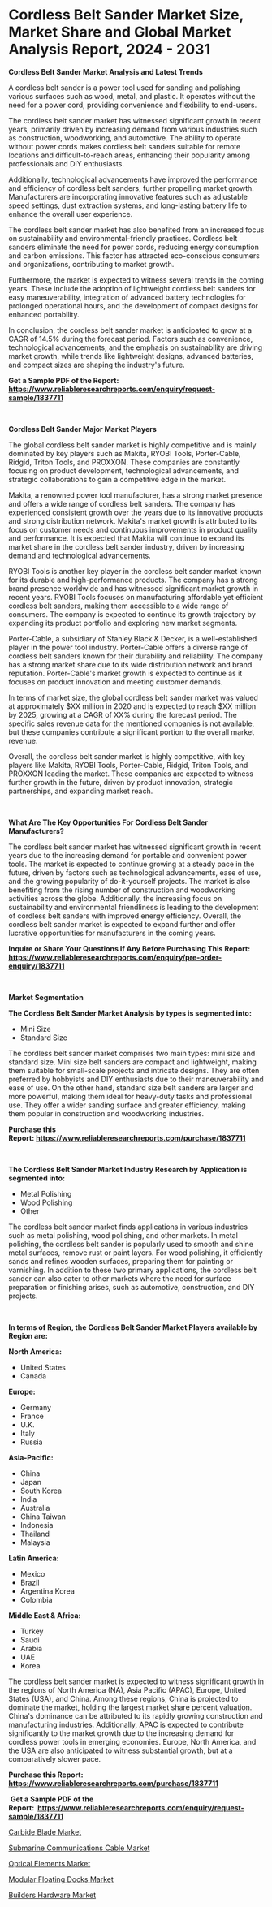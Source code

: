 <p><h1>Cordless Belt Sander Market Size, Market Share and Global Market Analysis Report, 2024 - 2031</h1></p><p><strong>Cordless Belt Sander Market Analysis and Latest Trends</strong></p>
<p><p>A cordless belt sander is a power tool used for sanding and polishing various surfaces such as wood, metal, and plastic. It operates without the need for a power cord, providing convenience and flexibility to end-users.</p><p>The cordless belt sander market has witnessed significant growth in recent years, primarily driven by increasing demand from various industries such as construction, woodworking, and automotive. The ability to operate without power cords makes cordless belt sanders suitable for remote locations and difficult-to-reach areas, enhancing their popularity among professionals and DIY enthusiasts.</p><p>Additionally, technological advancements have improved the performance and efficiency of cordless belt sanders, further propelling market growth. Manufacturers are incorporating innovative features such as adjustable speed settings, dust extraction systems, and long-lasting battery life to enhance the overall user experience.</p><p>The cordless belt sander market has also benefited from an increased focus on sustainability and environmental-friendly practices. Cordless belt sanders eliminate the need for power cords, reducing energy consumption and carbon emissions. This factor has attracted eco-conscious consumers and organizations, contributing to market growth.</p><p>Furthermore, the market is expected to witness several trends in the coming years. These include the adoption of lightweight cordless belt sanders for easy maneuverability, integration of advanced battery technologies for prolonged operational hours, and the development of compact designs for enhanced portability.</p><p>In conclusion, the cordless belt sander market is anticipated to grow at a CAGR of 14.5% during the forecast period. Factors such as convenience, technological advancements, and the emphasis on sustainability are driving market growth, while trends like lightweight designs, advanced batteries, and compact sizes are shaping the industry's future.</p></p>
<p><strong>Get a Sample PDF of the Report:&nbsp; <a href="https://www.reliableresearchreports.com/enquiry/request-sample/1837711">https://www.reliableresearchreports.com/enquiry/request-sample/1837711</a></strong></p>
<p>&nbsp;</p>
<p><strong>Cordless Belt Sander Major Market Players</strong></p>
<p><p>The global cordless belt sander market is highly competitive and is mainly dominated by key players such as Makita, RYOBI Tools, Porter-Cable, Ridgid, Triton Tools, and PROXXON. These companies are constantly focusing on product development, technological advancements, and strategic collaborations to gain a competitive edge in the market.</p><p>Makita, a renowned power tool manufacturer, has a strong market presence and offers a wide range of cordless belt sanders. The company has experienced consistent growth over the years due to its innovative products and strong distribution network. Makita's market growth is attributed to its focus on customer needs and continuous improvements in product quality and performance. It is expected that Makita will continue to expand its market share in the cordless belt sander industry, driven by increasing demand and technological advancements.</p><p>RYOBI Tools is another key player in the cordless belt sander market known for its durable and high-performance products. The company has a strong brand presence worldwide and has witnessed significant market growth in recent years. RYOBI Tools focuses on manufacturing affordable yet efficient cordless belt sanders, making them accessible to a wide range of consumers. The company is expected to continue its growth trajectory by expanding its product portfolio and exploring new market segments.</p><p>Porter-Cable, a subsidiary of Stanley Black & Decker, is a well-established player in the power tool industry. Porter-Cable offers a diverse range of cordless belt sanders known for their durability and reliability. The company has a strong market share due to its wide distribution network and brand reputation. Porter-Cable's market growth is expected to continue as it focuses on product innovation and meeting customer demands.</p><p>In terms of market size, the global cordless belt sander market was valued at approximately $XX million in 2020 and is expected to reach $XX million by 2025, growing at a CAGR of XX% during the forecast period. The specific sales revenue data for the mentioned companies is not available, but these companies contribute a significant portion to the overall market revenue.</p><p>Overall, the cordless belt sander market is highly competitive, with key players like Makita, RYOBI Tools, Porter-Cable, Ridgid, Triton Tools, and PROXXON leading the market. These companies are expected to witness further growth in the future, driven by product innovation, strategic partnerships, and expanding market reach.</p></p>
<p>&nbsp;</p>
<p><strong>What Are The Key Opportunities For Cordless Belt Sander Manufacturers?</strong></p>
<p><p>The cordless belt sander market has witnessed significant growth in recent years due to the increasing demand for portable and convenient power tools. The market is expected to continue growing at a steady pace in the future, driven by factors such as technological advancements, ease of use, and the growing popularity of do-it-yourself projects. The market is also benefiting from the rising number of construction and woodworking activities across the globe. Additionally, the increasing focus on sustainability and environmental friendliness is leading to the development of cordless belt sanders with improved energy efficiency. Overall, the cordless belt sander market is expected to expand further and offer lucrative opportunities for manufacturers in the coming years.</p></p>
<p><strong>Inquire or Share Your Questions If Any Before Purchasing This Report: <a href="https://www.reliableresearchreports.com/enquiry/pre-order-enquiry/1837711">https://www.reliableresearchreports.com/enquiry/pre-order-enquiry/1837711</a></strong></p>
<p>&nbsp;</p>
<p><strong>Market Segmentation</strong></p>
<p><strong>The Cordless Belt Sander Market Analysis by types is segmented into:</strong></p>
<p><ul><li>Mini Size</li><li>Standard Size</li></ul></p>
<p><p>The cordless belt sander market comprises two main types: mini size and standard size. Mini size belt sanders are compact and lightweight, making them suitable for small-scale projects and intricate designs. They are often preferred by hobbyists and DIY enthusiasts due to their maneuverability and ease of use. On the other hand, standard size belt sanders are larger and more powerful, making them ideal for heavy-duty tasks and professional use. They offer a wider sanding surface and greater efficiency, making them popular in construction and woodworking industries.</p></p>
<p><strong>Purchase this Report:&nbsp;<a href="https://www.reliableresearchreports.com/purchase/1837711">https://www.reliableresearchreports.com/purchase/1837711</a></strong></p>
<p>&nbsp;</p>
<p><strong>The Cordless Belt Sander Market Industry Research by Application is segmented into:</strong></p>
<p><ul><li>Metal Polishing</li><li>Wood Polishing</li><li>Other</li></ul></p>
<p><p>The cordless belt sander market finds applications in various industries such as metal polishing, wood polishing, and other markets. In metal polishing, the cordless belt sander is popularly used to smooth and shine metal surfaces, remove rust or paint layers. For wood polishing, it efficiently sands and refines wooden surfaces, preparing them for painting or varnishing. In addition to these two primary applications, the cordless belt sander can also cater to other markets where the need for surface preparation or finishing arises, such as automotive, construction, and DIY projects.</p></p>
<p>&nbsp;</p>
<p><strong>In terms of Region, the Cordless Belt Sander Market Players available by Region are:</strong></p>
<p>
    <p> <strong> North America: </strong>
        <ul>
            <li>United States</li>
            <li>Canada</li>
        </ul>
        </p> 
    <p> <strong> Europe: </strong>
        <ul>
            <li>Germany</li>
            <li>France</li>
            <li>U.K.</li>
            <li>Italy</li>
            <li>Russia</li>
        </ul>
        </p> 
    <p> <strong> Asia-Pacific: </strong>
        <ul>
            <li>China</li>
            <li>Japan</li>
            <li>South Korea</li>
            <li>India</li>
            <li>Australia</li>
            <li>China Taiwan</li>
            <li>Indonesia</li>
            <li>Thailand</li>
            <li>Malaysia</li>
        </ul>
        </p> 
    <p> <strong> Latin America: </strong>
        <ul>
            <li>Mexico</li>
            <li>Brazil</li>
            <li>Argentina Korea</li>
            <li>Colombia</li>
        </ul>
        </p> 
    <p> <strong> Middle East & Africa: </strong>
        <ul>
            <li>Turkey</li>
            <li>Saudi</li>
            <li>Arabia</li>
            <li>UAE</li>
            <li>Korea</li>
        </ul>
    </p>
    </p>
<p><p>The cordless belt sander market is expected to witness significant growth in the regions of North America (NA), Asia Pacific (APAC), Europe, United States (USA), and China. Among these regions, China is projected to dominate the market, holding the largest market share percent valuation. China's dominance can be attributed to its rapidly growing construction and manufacturing industries. Additionally, APAC is expected to contribute significantly to the market growth due to the increasing demand for cordless power tools in emerging economies. Europe, North America, and the USA are also anticipated to witness substantial growth, but at a comparatively slower pace.</p></p>
<p><strong>Purchase this Report: <a href="https://www.reliableresearchreports.com/purchase/1837711">https://www.reliableresearchreports.com/purchase/1837711</a></strong></p>
<p>&nbsp;<strong>Get a Sample PDF of the Report:&nbsp;&nbsp;<a href="https://www.reliableresearchreports.com/enquiry/request-sample/1837711">https://www.reliableresearchreports.com/enquiry/request-sample/1837711</a></strong></p>
<p><strong></strong></p>
<p><p><a href="https://github.com/Chiragrp23/Market-Research-Report-List-2/blob/main/carbide-blade-market.md">Carbide Blade Market</a></p><p><a href="https://github.com/YashRP12/Market-Research-Report-List-2/blob/main/submarine-communications-cable-market.md">Submarine Communications Cable Market</a></p><p><a href="https://github.com/Chiragrp24/Market-Research-Report-List-2/blob/main/optical-elements-market.md">Optical Elements Market</a></p><p><a href="https://github.com/Chiragrp25/Market-Research-Report-List-2/blob/main/modular-floating-docks-market.md">Modular Floating Docks Market</a></p><p><a href="https://github.com/Chiragrp22/Market-Research-Report-List-2/blob/main/builders-hardware-market.md">Builders Hardware Market</a></p></p>